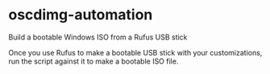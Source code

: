 # oscdimg-automation
Build a bootable Windows ISO from a Rufus USB stick

Once you use Rufus to make a bootable USB stick with your customizations, run the script against it to make a bootable ISO file.
